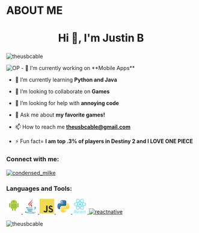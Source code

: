 # ABOUT ME

<h1 align="center">Hi 👋, I'm Justin B</h1>
<h3 align="center"></h3>

<p align="left"> <img src="https://komarev.com/ghpvc/?username=theusbcable&label=Profile%20views&color=0e75b6&style=flat" alt="theusbcable" /> </p>
<img src="[http://i.stack.imgur.com/SBv4T.gif](https://media.tenor.com/vmPDLS2tY40AAAAM/one-piece.gif)" alt="OP"  width="250" />
- 🔭 I’m currently working on **Mobile Apps**

- 🌱 I’m currently learning **Python and Java**

- 👯 I’m looking to collaborate on **Games**

- 🤝 I’m looking for help with **annoying code**

- 💬 Ask me about **my favorite games!**

- 📫 How to reach me **theusbcable@gmail.com**

- ⚡ Fun fact= **I am top .3% of players in Destiny 2 and I LOVE ONE PIECE**

<h3 align="left">Connect with me:</h3>
<p align="left">
<a href="https://instagram.com/condensed_milke" target="blank"><img align="center" src="https://raw.githubusercontent.com/rahuldkjain/github-profile-readme-generator/master/src/images/icons/Social/instagram.svg" alt="condensed_milke" height="30" width="40" /></a>
</p>

<h3 align="left">Languages and Tools:</h3>
<p align="left"> <a href="https://developer.android.com" target="_blank" rel="noreferrer"> <img src="https://raw.githubusercontent.com/devicons/devicon/master/icons/android/android-original-wordmark.svg" alt="android" width="40" height="40"/> </a> <a href="https://www.java.com" target="_blank" rel="noreferrer"> <img src="https://raw.githubusercontent.com/devicons/devicon/master/icons/java/java-original.svg" alt="java" width="40" height="40"/> </a> <a href="https://developer.mozilla.org/en-US/docs/Web/JavaScript" target="_blank" rel="noreferrer"> <img src="https://raw.githubusercontent.com/devicons/devicon/master/icons/javascript/javascript-original.svg" alt="javascript" width="40" height="40"/> </a> <a href="https://www.python.org" target="_blank" rel="noreferrer"> <img src="https://raw.githubusercontent.com/devicons/devicon/master/icons/python/python-original.svg" alt="python" width="40" height="40"/> </a> <a href="https://reactjs.org/" target="_blank" rel="noreferrer"> <img src="https://raw.githubusercontent.com/devicons/devicon/master/icons/react/react-original-wordmark.svg" alt="react" width="40" height="40"/> </a> <a href="https://reactnative.dev/" target="_blank" rel="noreferrer"> <img src="https://reactnative.dev/img/header_logo.svg" alt="reactnative" width="40" height="40"/> </a> </p>

<p><img align="center" src="https://github-readme-stats.vercel.app/api/top-langs?username=theusbcable&show_icons=true&locale=en&layout=compact" alt="theusbcable" /></p>
